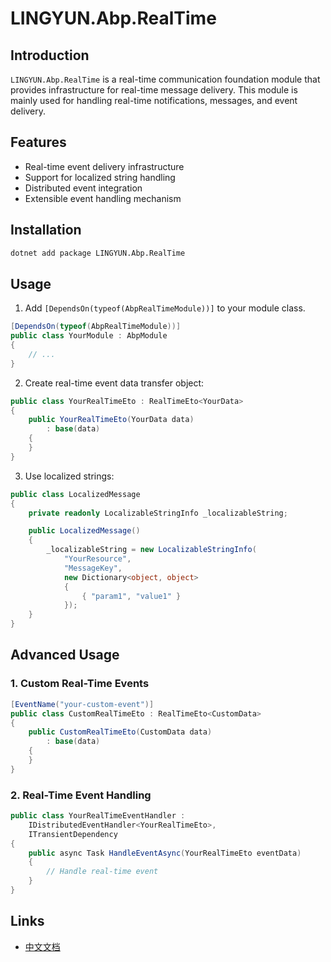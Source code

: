 # LINGYUN.Abp.RealTime

## Introduction

`LINGYUN.Abp.RealTime` is a real-time communication foundation module that provides infrastructure for real-time message delivery. This module is mainly used for handling real-time notifications, messages, and event delivery.

## Features

* Real-time event delivery infrastructure
* Support for localized string handling
* Distributed event integration
* Extensible event handling mechanism

## Installation

```bash
dotnet add package LINGYUN.Abp.RealTime
```

## Usage

1. Add `[DependsOn(typeof(AbpRealTimeModule))]` to your module class.

```csharp
[DependsOn(typeof(AbpRealTimeModule))]
public class YourModule : AbpModule
{
    // ...
}
```

2. Create real-time event data transfer object:

```csharp
public class YourRealTimeEto : RealTimeEto<YourData>
{
    public YourRealTimeEto(YourData data) 
        : base(data)
    {
    }
}
```

3. Use localized strings:

```csharp
public class LocalizedMessage
{
    private readonly LocalizableStringInfo _localizableString;

    public LocalizedMessage()
    {
        _localizableString = new LocalizableStringInfo(
            "YourResource",
            "MessageKey",
            new Dictionary<object, object>
            {
                { "param1", "value1" }
            });
    }
}
```

## Advanced Usage

### 1. Custom Real-Time Events

```csharp
[EventName("your-custom-event")]
public class CustomRealTimeEto : RealTimeEto<CustomData>
{
    public CustomRealTimeEto(CustomData data) 
        : base(data)
    {
    }
}
```

### 2. Real-Time Event Handling

```csharp
public class YourRealTimeEventHandler : 
    IDistributedEventHandler<YourRealTimeEto>,
    ITransientDependency
{
    public async Task HandleEventAsync(YourRealTimeEto eventData)
    {
        // Handle real-time event
    }
}
```

## Links

* [中文文档](./README.md)
